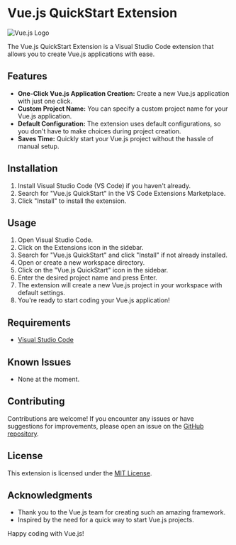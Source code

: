 # Vue.js QuickStart Extension

![Vue.js Logo](https://vuejs.org/images/logo.png)

The Vue.js QuickStart Extension is a Visual Studio Code extension that allows you to create Vue.js applications with ease.

## Features

- **One-Click Vue.js Application Creation:** Create a new Vue.js application with just one click.
- **Custom Project Name:** You can specify a custom project name for your Vue.js application.
- **Default Configuration:** The extension uses default configurations, so you don't have to make choices during project creation.
- **Saves Time:** Quickly start your Vue.js project without the hassle of manual setup.

## Installation

1. Install Visual Studio Code (VS Code) if you haven't already.
2. Search for "Vue.js QuickStart" in the VS Code Extensions Marketplace.
3. Click "Install" to install the extension.

## Usage

1. Open Visual Studio Code.
2. Click on the Extensions icon in the sidebar.
3. Search for "Vue.js QuickStart" and click "Install" if not already installed.
4. Open or create a new workspace directory.
5. Click on the "Vue.js QuickStart" icon in the sidebar.
6. Enter the desired project name and press Enter.
7. The extension will create a new Vue.js project in your workspace with default settings.
8. You're ready to start coding your Vue.js application!

## Requirements

- [Visual Studio Code](https://code.visualstudio.com/)

## Known Issues

- None at the moment.

## Contributing

Contributions are welcome! If you encounter any issues or have suggestions for improvements, please open an issue on the [GitHub repository](https://github.com/jonatasperaza/css-validator).

## License

This extension is licensed under the [MIT License](LICENSE.md).

## Acknowledgments

- Thank you to the Vue.js team for creating such an amazing framework.
- Inspired by the need for a quick way to start Vue.js projects.

Happy coding with Vue.js!
